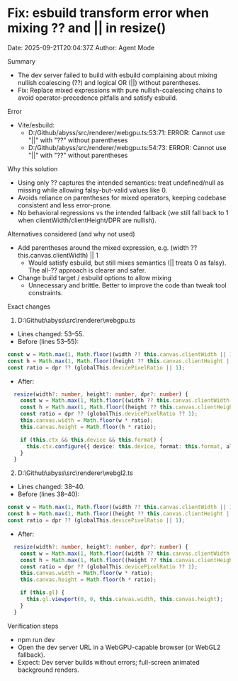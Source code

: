 # Fix: esbuild transform error when mixing ?? and || in resize()

Date: 2025-09-21T20:04:37Z
Author: Agent Mode

Summary
- The dev server failed to build with esbuild complaining about mixing nullish coalescing (??) and logical OR (||) without parentheses.
- Fix: Replace mixed expressions with pure nullish-coalescing chains to avoid operator-precedence pitfalls and satisfy esbuild.

Error
- Vite/esbuild:
  - D:/Github/abyss/src/renderer/webgpu.ts:53:71: ERROR: Cannot use "||" with "??" without parentheses
  - D:/Github/abyss/src/renderer/webgpu.ts:54:73: ERROR: Cannot use "||" with "??" without parentheses

Why this solution
- Using only ?? captures the intended semantics: treat undefined/null as missing while allowing falsy-but-valid values like 0.
- Avoids reliance on parentheses for mixed operators, keeping codebase consistent and less error-prone.
- No behavioral regressions vs the intended fallback (we still fall back to 1 when clientWidth/clientHeight/DPR are nullish).

Alternatives considered (and why not used)
- Add parentheses around the mixed expression, e.g. (width ?? this.canvas.clientWidth) || 1
  - Would satisfy esbuild, but still mixes semantics (|| treats 0 as falsy). The all-?? approach is clearer and safer.
- Change build target / esbuild options to allow mixing
  - Unnecessary and brittle. Better to improve the code than tweak tool constraints.

Exact changes

1) D:\Github\abyss\src\renderer\webgpu.ts
- Lines changed: 53–55.
- Before (lines 53–55):
```ts path=null start=null
const w = Math.max(1, Math.floor((width ?? this.canvas.clientWidth || 1)));
const h = Math.max(1, Math.floor((height ?? this.canvas.clientHeight || 1)));
const ratio = dpr ?? (globalThis.devicePixelRatio || 1);
```
- After:
```ts path=D:\Github\abyss\src\renderer\webgpu.ts start=52
  resize(width?: number, height?: number, dpr?: number) {
    const w = Math.max(1, Math.floor((width ?? this.canvas.clientWidth ?? 1)));
    const h = Math.max(1, Math.floor((height ?? this.canvas.clientHeight ?? 1)));
    const ratio = dpr ?? (globalThis.devicePixelRatio ?? 1);
    this.canvas.width = Math.floor(w * ratio);
    this.canvas.height = Math.floor(h * ratio);

    if (this.ctx && this.device && this.format) {
      this.ctx.configure({ device: this.device, format: this.format, alphaMode: 'premultiplied' });
    }
  }
```

2) D:\Github\abyss\src\renderer\webgl2.ts
- Lines changed: 38–40.
- Before (lines 38–40):
```ts path=null start=null
const w = Math.max(1, Math.floor((width ?? this.canvas.clientWidth || 1)));
const h = Math.max(1, Math.floor((height ?? this.canvas.clientHeight || 1)));
const ratio = dpr ?? (globalThis.devicePixelRatio || 1);
```
- After:
```ts path=D:\Github\abyss\src\renderer\webgl2.ts start=37
  resize(width?: number, height?: number, dpr?: number) {
    const w = Math.max(1, Math.floor((width ?? this.canvas.clientWidth ?? 1)));
    const h = Math.max(1, Math.floor((height ?? this.canvas.clientHeight ?? 1)));
    const ratio = dpr ?? (globalThis.devicePixelRatio ?? 1);
    this.canvas.width = Math.floor(w * ratio);
    this.canvas.height = Math.floor(h * ratio);

    if (this.gl) {
      this.gl.viewport(0, 0, this.canvas.width, this.canvas.height);
    }
  }
```

Verification steps
- npm run dev
- Open the dev server URL in a WebGPU-capable browser (or WebGL2 fallback).
- Expect: Dev server builds without errors; full-screen animated background renders.
